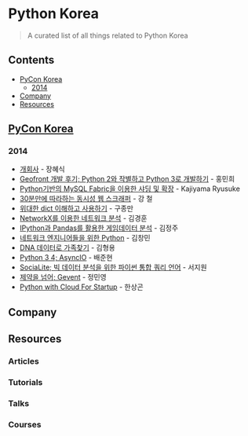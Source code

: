 
<!--lint disable double-link-->

# Python Korea
> A curated list of all things related to Python Korea

## Contents
- [PyCon Korea](#pycon-korea)
  - [2014](#2014)
- [Company](#company)
- [Resources](#resources)

## [PyCon Korea](https://www.youtube.com/c/pyconkrtube)

### 2014
- [개회사](https://www.youtube.com/watch?v=krK5Ei6kFoc&list=PLZPhyNeJvHRnchPDpnFV1uUmLhR_JG3A8&index=1) - 장혜식
- [Geofront 개발 후기; Python 2와 작별하고 Python 3로 개발하기](https://www.youtube.com/watch?v=JGkfzWhVvKk&list=PLZPhyNeJvHRnchPDpnFV1uUmLhR_JG3A8&index=2) - 홍민희
- [Python기반의 MySQL Fabric을 이용한 샤딩 및 확장](https://www.youtube.com/watch?v=63rELIVB_Fg&list=PLZPhyNeJvHRnchPDpnFV1uUmLhR_JG3A8&index=3) - Kajiyama Ryusuke
- [30분만에 따라하는 동시성 웹 스크래퍼](https://www.youtube.com/watch?v=TcORgdlJFM8&list=PLZPhyNeJvHRnchPDpnFV1uUmLhR_JG3A8&index=4) - 강 철 
- [위대한 dict 이해하고 사용하기](https://www.youtube.com/watch?v=E4bF3tPxeDE&list=PLZPhyNeJvHRnchPDpnFV1uUmLhR_JG3A8&index=5) - 구종만
- [NetworkX를 이용한 네트워크 분석](https://www.youtube.com/watch?v=U1CkadBvOMs&list=PLZPhyNeJvHRnchPDpnFV1uUmLhR_JG3A8&index=6) - 김경훈
- [IPython과 Pandas를 활용한 게임데이터 분석](https://www.youtube.com/watch?v=NG_73Rz1JMA&list=PLZPhyNeJvHRnchPDpnFV1uUmLhR_JG3A8&index=7) - 김정주
- [네트워크 엔지니어들을 위한 Python](https://www.youtube.com/watch?v=jgYGOAd6ujQ&list=PLZPhyNeJvHRnchPDpnFV1uUmLhR_JG3A8&index=8) - 김창민
- [DNA 데이터로 가족찾기](https://www.youtube.com/watch?v=CmNCncOQFkk&list=PLZPhyNeJvHRnchPDpnFV1uUmLhR_JG3A8&index=9) - 김형용
- [Python 3 4; AsyncIO](https://www.youtube.com/watch?v=OwR_rk_V1Gs&list=PLZPhyNeJvHRnchPDpnFV1uUmLhR_JG3A8&index=10) - 배준현
- [SociaLite; 빅 데이터 분석을 위한 파이썬 통합 쿼리 언어](https://www.youtube.com/watch?v=OuJDIQpOawc&list=PLZPhyNeJvHRnchPDpnFV1uUmLhR_JG3A8&index=11) - 서지원
- [제약을 넘어; Gevent](https://www.youtube.com/watch?v=aLvU_D47Bd0&list=PLZPhyNeJvHRnchPDpnFV1uUmLhR_JG3A8&index=12) - 정민영
- [Python with Cloud For Startup](https://www.youtube.com/watch?v=giMN__2xieY&list=PLZPhyNeJvHRnchPDpnFV1uUmLhR_JG3A8&index=13) - 한상곤

## Company

## Resources
### Articles

### Tutorials

### Talks

### Courses


